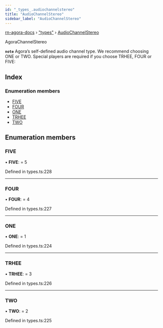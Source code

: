 ```yaml
---
id: "_types_.audiochannelstereo"
title: "AudioChannelStereo"
sidebar_label: "AudioChannelStereo"
---
```


[rn-agora-docs](../globals.md) › ["types"](../modules/_types_.md) › [AudioChannelStereo](_types_.audiochannelstereo.md)

AgoraChannelStereo

**`note`** Agora’s self-defined audio channel type. We recommend choosing ONE or TWO. Special players are required if you choose TRHEE, FOUR or FIVE:

## Index

### Enumeration members

* [FIVE](_types_.audiochannelstereo.md#five)
* [FOUR](_types_.audiochannelstereo.md#four)
* [ONE](_types_.audiochannelstereo.md#one)
* [TRHEE](_types_.audiochannelstereo.md#trhee)
* [TWO](_types_.audiochannelstereo.md#two)

## Enumeration members

###  FIVE

• **FIVE**: = 5

Defined in types.ts:228

___

###  FOUR

• **FOUR**: = 4

Defined in types.ts:227

___

###  ONE

• **ONE**: = 1

Defined in types.ts:224

___

###  TRHEE

• **TRHEE**: = 3

Defined in types.ts:226

___

###  TWO

• **TWO**: = 2

Defined in types.ts:225
